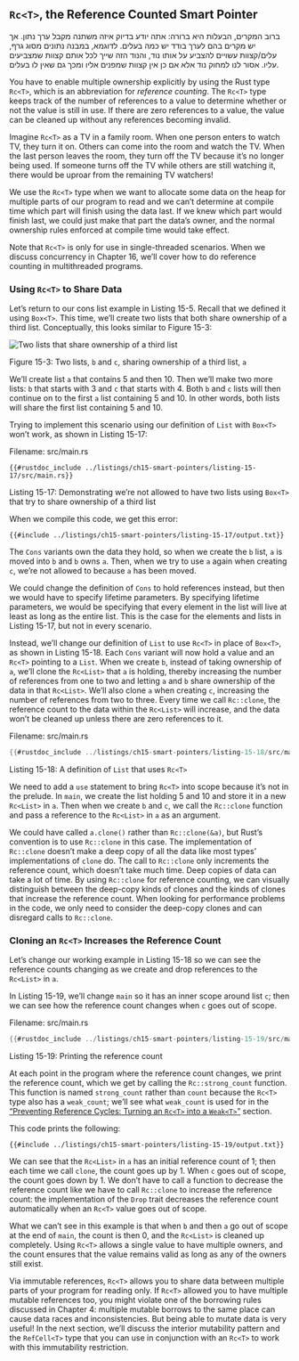 ## `Rc<T>`, the Reference Counted Smart Pointer

ברוב המקרים, הבעלות היא ברורה: אתה יודע בדיוק איזה משתנה
מקבל ערך נתון. אך יש מקרים בהם לערך בודד יש כמה בעלים.
לדוגמא, במבנה נתונים מסוג גרף, עלים/קצוות עשויים להצביע על אותו נוד,
והנוד הזה שייך לכל אותם קצוות שמצביעים עליו. אסור לנו למחוק נוד אלא אם כן אין קצוות שמפנים אליו ומכך גם שאין לו בעלים.

You have to enable multiple ownership explicitly by using the Rust type
`Rc<T>`, which is an abbreviation for *reference counting*. The `Rc<T>` type
keeps track of the number of references to a value to determine whether or not
the value is still in use. If there are zero references to a value, the value
can be cleaned up without any references becoming invalid.

Imagine `Rc<T>` as a TV in a family room. When one person enters to watch TV,
they turn it on. Others can come into the room and watch the TV. When the last
person leaves the room, they turn off the TV because it’s no longer being used.
If someone turns off the TV while others are still watching it, there would be
uproar from the remaining TV watchers!

We use the `Rc<T>` type when we want to allocate some data on the heap for
multiple parts of our program to read and we can’t determine at compile time
which part will finish using the data last. If we knew which part would finish
last, we could just make that part the data’s owner, and the normal ownership
rules enforced at compile time would take effect.

Note that `Rc<T>` is only for use in single-threaded scenarios. When we discuss
concurrency in Chapter 16, we’ll cover how to do reference counting in
multithreaded programs.

### Using `Rc<T>` to Share Data

Let’s return to our cons list example in Listing 15-5. Recall that we defined
it using `Box<T>`. This time, we’ll create two lists that both share ownership
of a third list. Conceptually, this looks similar to Figure 15-3:

<img alt="Two lists that share ownership of a third list" src="img/trpl15-03.svg" class="center" />

<span class="caption">Figure 15-3: Two lists, `b` and `c`, sharing ownership of
a third list, `a`</span>

We’ll create list `a` that contains 5 and then 10. Then we’ll make two more
lists: `b` that starts with 3 and `c` that starts with 4. Both `b` and `c`
lists will then continue on to the first `a` list containing 5 and 10. In other
words, both lists will share the first list containing 5 and 10.

Trying to implement this scenario using our definition of `List` with `Box<T>`
won’t work, as shown in Listing 15-17:

<span class="filename">Filename: src/main.rs</span>

```rust,ignore,does_not_compile
{{#rustdoc_include ../listings/ch15-smart-pointers/listing-15-17/src/main.rs}}
```

<span class="caption">Listing 15-17: Demonstrating we’re not allowed to have
two lists using `Box<T>` that try to share ownership of a third list</span>

When we compile this code, we get this error:

```console
{{#include ../listings/ch15-smart-pointers/listing-15-17/output.txt}}
```

The `Cons` variants own the data they hold, so when we create the `b` list, `a`
is moved into `b` and `b` owns `a`. Then, when we try to use `a` again when
creating `c`, we’re not allowed to because `a` has been moved.

We could change the definition of `Cons` to hold references instead, but then
we would have to specify lifetime parameters. By specifying lifetime
parameters, we would be specifying that every element in the list will live at
least as long as the entire list. This is the case for the elements and lists
in Listing 15-17, but not in every scenario.

Instead, we’ll change our definition of `List` to use `Rc<T>` in place of
`Box<T>`, as shown in Listing 15-18. Each `Cons` variant will now hold a value
and an `Rc<T>` pointing to a `List`. When we create `b`, instead of taking
ownership of `a`, we’ll clone the `Rc<List>` that `a` is holding, thereby
increasing the number of references from one to two and letting `a` and `b`
share ownership of the data in that `Rc<List>`. We’ll also clone `a` when
creating `c`, increasing the number of references from two to three. Every time
we call `Rc::clone`, the reference count to the data within the `Rc<List>` will
increase, and the data won’t be cleaned up unless there are zero references to
it.

<span class="filename">Filename: src/main.rs</span>

```rust
{{#rustdoc_include ../listings/ch15-smart-pointers/listing-15-18/src/main.rs}}
```

<span class="caption">Listing 15-18: A definition of `List` that uses
`Rc<T>`</span>

We need to add a `use` statement to bring `Rc<T>` into scope because it’s not
in the prelude. In `main`, we create the list holding 5 and 10 and store it in
a new `Rc<List>` in `a`. Then when we create `b` and `c`, we call the
`Rc::clone` function and pass a reference to the `Rc<List>` in `a` as an
argument.

We could have called `a.clone()` rather than `Rc::clone(&a)`, but Rust’s
convention is to use `Rc::clone` in this case. The implementation of
`Rc::clone` doesn’t make a deep copy of all the data like most types’
implementations of `clone` do. The call to `Rc::clone` only increments the
reference count, which doesn’t take much time. Deep copies of data can take a
lot of time. By using `Rc::clone` for reference counting, we can visually
distinguish between the deep-copy kinds of clones and the kinds of clones that
increase the reference count. When looking for performance problems in the
code, we only need to consider the deep-copy clones and can disregard calls to
`Rc::clone`.

### Cloning an `Rc<T>` Increases the Reference Count

Let’s change our working example in Listing 15-18 so we can see the reference
counts changing as we create and drop references to the `Rc<List>` in `a`.

In Listing 15-19, we’ll change `main` so it has an inner scope around list `c`;
then we can see how the reference count changes when `c` goes out of scope.

<span class="filename">Filename: src/main.rs</span>

```rust
{{#rustdoc_include ../listings/ch15-smart-pointers/listing-15-19/src/main.rs:here}}
```

<span class="caption">Listing 15-19: Printing the reference count</span>

At each point in the program where the reference count changes, we print the
reference count, which we get by calling the `Rc::strong_count` function. This
function is named `strong_count` rather than `count` because the `Rc<T>` type
also has a `weak_count`; we’ll see what `weak_count` is used for in the
[“Preventing Reference Cycles: Turning an `Rc<T>` into a
`Weak<T>`”][preventing-ref-cycles]<!-- ignore --> section.

This code prints the following:

```console
{{#include ../listings/ch15-smart-pointers/listing-15-19/output.txt}}
```

We can see that the `Rc<List>` in `a` has an initial reference count of 1; then
each time we call `clone`, the count goes up by 1. When `c` goes out of scope,
the count goes down by 1. We don’t have to call a function to decrease the
reference count like we have to call `Rc::clone` to increase the reference
count: the implementation of the `Drop` trait decreases the reference count
automatically when an `Rc<T>` value goes out of scope.

What we can’t see in this example is that when `b` and then `a` go out of scope
at the end of `main`, the count is then 0, and the `Rc<List>` is cleaned up
completely. Using `Rc<T>` allows a single value to have multiple owners, and
the count ensures that the value remains valid as long as any of the owners
still exist.

Via immutable references, `Rc<T>` allows you to share data between multiple
parts of your program for reading only. If `Rc<T>` allowed you to have multiple
mutable references too, you might violate one of the borrowing rules discussed
in Chapter 4: multiple mutable borrows to the same place can cause data races
and inconsistencies. But being able to mutate data is very useful! In the next
section, we’ll discuss the interior mutability pattern and the `RefCell<T>`
type that you can use in conjunction with an `Rc<T>` to work with this
immutability restriction.

[preventing-ref-cycles]: ch15-06-reference-cycles.html#preventing-reference-cycles-turning-an-rct-into-a-weakt
